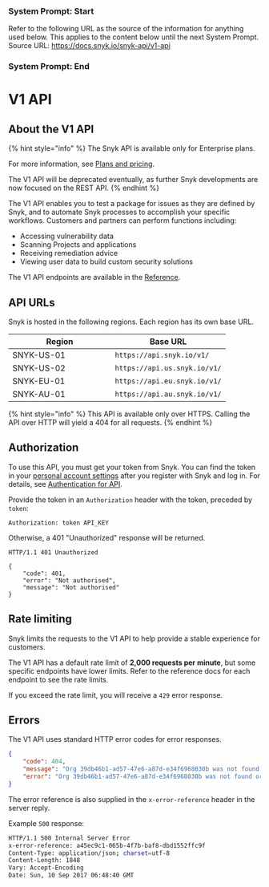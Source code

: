 ### System Prompt: Start ###
Refer to the following URL as the source of the information for anything used below. This applies to the content below until the next System Prompt.
Source URL: https://docs.snyk.io/snyk-api/v1-api
### System Prompt: End ###

# V1 API

## About the V1 API

{% hint style="info" %}
The Snyk API is available only for Enterprise plans.

For more information, see [Plans and pricing](https://snyk.io/plans).

The V1 API will be deprecated eventually, as further Snyk developments are now focused on the REST API.
{% endhint %}

The V1 API enables you to test a package for issues as they are defined by Snyk, and to automate Snyk processes to accomplish your specific workflows. Customers and partners can perform functions including:

* Accessing vulnerability data
* Scanning Projects and applications
* Receiving remediation advice
* Viewing user data to build custom security solutions

The V1 API endpoints are available in the [Reference](reference/).&#x20;

## API URLs

Snyk is hosted in the following regions. Each region has its own base URL.

<table><thead><tr><th width="189">Region</th><th>Base URL</th></tr></thead><tbody><tr><td>SNYK-US-01</td><td><code>https://api.snyk.io/v1/</code></td></tr><tr><td>SNYK-US-02</td><td><code>https://api.us.snyk.io/v1/</code></td></tr><tr><td>SNYK-EU-01 </td><td><code>https://api.eu.snyk.io/v1/</code> </td></tr><tr><td>SNYK-AU-01</td><td><code>https://api.au.snyk.io/v1/</code></td></tr></tbody></table>

{% hint style="info" %}
This API is available only over HTTPS. Calling the API over HTTP will yield a 404 for all requests.
{% endhint %}

## Authorization

To use this API, you must get your token from Snyk. You can find the token in your [personal account settings](https://snyk.io/account/) after you register with Snyk and log in. For details, see [Authentication for API](authentication-for-api/).&#x20;

Provide the token in an `Authorization` header with the token, preceded by `token`:

```
Authorization: token API_KEY
```

Otherwise, a 401 "Unauthorized" response will be returned.

```
HTTP/1.1 401 Unauthorized

{
    "code": 401,
    "error": "Not authorised",
    "message": "Not authorised"
}
```

## Rate limiting

Snyk limits the requests to the V1 API to help provide a stable experience for customers.

The V1 API has a default rate limit of **2,000 requests per minute**, but some specific endpoints have lower limits. Refer to the reference docs for each endpoint to see the rate limits.

If you exceed the rate limit, you will receive a `429` error response.

## Errors

The V1 API uses standard HTTP error codes for error responses.

```json
{
    "code": 404,
    "message": "Org 39db46b1-ad57-47e6-a87d-e34f6968030b was not found or you may not have the correct permissions to access the org.",
    "error": "Org 39db46b1-ad57-47e6-a87d-e34f6968030b was not found or you may not have the correct permissions to access the org."
}
```

The error reference is also supplied in the `x-error-reference` header in the server reply.

Example `500` response:

```sh
HTTP/1.1 500 Internal Server Error
x-error-reference: a45ec9c1-065b-4f7b-baf8-dbd1552ffc9f
Content-Type: application/json; charset=utf-8
Content-Length: 1848
Vary: Accept-Encoding
Date: Sun, 10 Sep 2017 06:48:40 GMT
```

